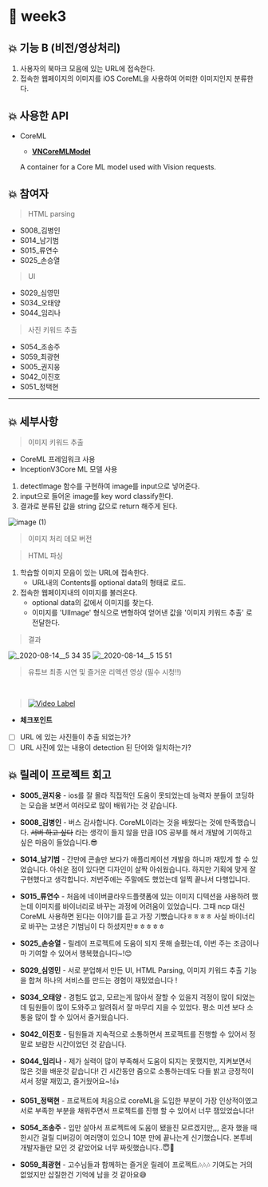# :turtle: week3

## :collision: 기능 B (비전/영상처리)

1. 사용자의 북마크 모음에 있는 URL에 접속한다.
2. 접속한 웹페이지의 이미지를 iOS CoreML을 사용하여 어떠한 이미지인지 분류한다.

## :collision: 사용한 API

- CoreML
    - **[VNCoreMLModel](https://developer.apple.com/documentation/vision/vncoremlmodel)**

    A container for a Core ML model used with Vision requests.

## :collision: 참여자

> HTML parsing

- S008_김병인
- S014_남기범
- S015_류연수
- S025_손승열

> UI

- S029_심영민
- S034_오태양
- S044_임리나

> 사진 키워드 추출

- S054_조송주
- S059_최광현
- S005_권지웅
- S042_이진호
- S051_정택현

***

## :collision: 세부사항

> 이미지 키워드 추출

- CoreML 프레임워크 사용
- InceptionV3Core ML 모델 사용

1. detectImage 함수를 구현하여 image를 input으로 넣어준다.
2. input으로 들어온  image를 key word classify한다.
3. 결과로 분류된 값을 string 값으로 return 해주게 된다.

![image (1)](https://user-images.githubusercontent.com/20080283/90231287-eabc0b00-de55-11ea-88ae-3ffccbd37a3f.png)


> 이미지 처리 데모 버전

> HTML 파싱

1. 학습할 이미지 모음이 있는 URL에 접속한다.
    - URL내의 Contents를 optional data의 형태로 로드.
2. 접속한 웹페이지내의 이미지를 불러온다.
    - optional data의 값에서 이미지를 찾는다.
    - 이미지를 'UIImage' 형식으로 변형하여 얻어낸 값을 '이미지 키워드 추출' 로 전달한다.

> 결과

![_2020-08-14__5 34 35](https://user-images.githubusercontent.com/20080283/90231398-1212d800-de56-11ea-9d67-fd131b299a22.png)
![_2020-08-14__5 15 51](https://user-images.githubusercontent.com/20080283/90231402-12ab6e80-de56-11ea-9103-d6a31c5f663a.png)


> 유튜브 최종 시연 및 즐거운 리액션 영상 (필수 시청!!)

</br>

> [![Video Label](http://img.youtube.com/vi/cNI_1EXLHMc/hqdefault.jpg)](https://youtu.be/cNI_1EXLHMc)



- **체크포인트**
- [ ]  URL 에 있는 사진들이 추출 되었는가?
- [ ]  URL 사진에 있는 내용이 detection 된 단어와 일치하는가?

## :collision: 릴레이 프로젝트 회고

- **S005_권지웅** - ios를 잘 몰라 직접적인 도움이 못되었는데 능력자 분들이 코딩하는 모습을 보면서 여러모로 많이 배워가는 것 같습니다.

- **S008_김병인** - 버스 감사합니다. CoreML이라는 것을 배웠다는 것에 만족했습니다. ~~서버 하고 싶다~~ 라는 생각이 들지 않을 만큼 IOS 공부를 해서 개발에 기여하고 싶은 마음이 들었습니다.😎

- **S014_남기범** - 간만에 콘솔만 보다가 애플리케이션 개발을 하니까 재밌게 할 수 있었습니다. 아쉬운 점이 있다면 디자인이 살짝 아쉬웠습니다. 하지만 기획에 맞게 잘 구현했다고 생각합니다. 저번주에는 주말에도 했었는데 일찍 끝나서 다행입니다.

- **S015_류연수** - 처음에 네이버클라우드플랫폼에 있는 이미지 디텍션을 사용하려 했는데 이미지를 바이너리로 바꾸는 과정에 어려움이 있었습니다. 그때 ncp 대신 CoreML 사용하면 된다는 이야기를 듣고 가장 기뻤습니다ㅎㅎㅎㅎ 사실 바이너리로 바꾸는 고생은 기범님이 다 하셨지만ㅎㅎㅎㅎㅎ

- **S025_손승열** - 릴레이 프로젝트에 도움이 되지 못해 슬펐는데, 이번 주는 조금이나마 기여할 수 있어서 행복했습니다~!😊

- **S029_심영민** - 서로 분업해서 만든 UI, HTML Parsing, 이미지 키워드 추출 기능을 합쳐 하나의 서비스를 만드는 경험이 재밌었습니다 !

- **S034_오태양** - 경험도 없고, 모르는게 많아서 잘할 수 있을지 걱정이 많이 되었는데 팀원들이 많이 도와주고 알려줘서 잘 마무리 지을 수 있었다. 평소 미션 보다 소통을 많이 할 수 있어서 즐거웠습니다.

- **S042_이진호** - 팀원들과 지속적으로 소통하면서 프로젝트를 진행할 수 있어서 정말로 보람찬 시간이었던 것 같습니다.

- **S044_임리나** - 제가 실력이 많이 부족해서 도움이 되지는 못했지만, 지켜보면서 많은 것을 배운것 같습니다! 긴 시간동안 줌으로 소통하는데도 다들 밝고 긍정적이셔서 정말 재밌고, 즐거웠어요~!👍

- **S051_정택현** - 프로젝트에 처음으로 coreML을 도입한 부분이 가장 인상적이였고 서로 부족한 부분을 채워주면서 프로젝트를 진행 할 수 있어서 너무 잼있었습니다!

- **S054_조송주** - 입만 살아서 프로젝트에 도움이 됐을진 모르겠지만,,, 혼자 했을 때 한시간 걸릴 디버깅이 여러명이 있으니 10분 만에 끝나는게 신기했습니다. 본투비 개발자들만 모인 것 같았어요 너무 짜릿했습니다..😇🔫

- **S059_최광현** - 고수님들과 함께하는 즐거운 릴레이 프로젝트🎶🎶🎶 기여도는 거의 없었지만 삽질한건 기억에 남을 것 같아요😅

